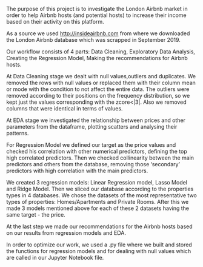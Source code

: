 The purpose of this project is to investigate the London Airbnb market in order to help Airbnb hosts (and potential hosts) to increase their income based on their activity on this platform.

As a source we used http://insideairbnb.com from where we downloaded the London Airbnb database which was scrapped in September 2019. 

Our workflow consists of 4 parts: Data Cleaning, Exploratory Data Analysis, Creating the Regression Model, Making the recommendations for Airbnb hosts.

At Data Cleaning stage we dealt with null values,outliers and duplicates. We removed the rows with null values or replaced them with their column mean or mode with the condition to not affect the entire data.
The outliers were removed according to their positions on the frequency distribution, so we kept just the values corresponding with the zcore<|3|.
Also we removed columns that were identical in terms of values.

At EDA stage we investigated the relationship between prices and other parameters from the dataframe, plotting scatters and analysing their patterns.

For Regression Model we defined our target as the price values and checked his correlation with other numerical predictors, defining the top high correlated predictors. Then we checked collinearity between the main predictors and others from the database, removing those ‘secondary’ predictors with high correlation with the main predictors.

We created 3 regression models: Linear Regression model, Lasso Model and Ridge Model.
Then we sliced our database according to the properties types in 4 databases. 
We chose the datasets of the most representative two types of properties: Homes/Apartments and  Private Rooms. After this we made 3 models mentioned above for each of these 2 datasets having the same target - the price.

At the last step we made our recommendations for the Airbnb hosts based on our results from regression models and EDA.

In order to optimize our work, we used a .py file where we built and stored the functions for regression models and for dealing with null values which are called in our Jupyter Notebook file.

